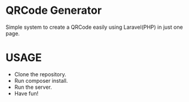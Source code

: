 # QRCode Generator

Simple system to create a QRCode easily using Laravel(PHP) in just one page.

# USAGE
  - Clone the repository.
  - Run composer install.
  - Run the server.
  - Have fun!
